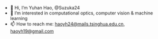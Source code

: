 - 👋 Hi, I’m Yuhan Hao, @Suzuka24
- 👀 I’m interested in computational optics, computer vision & machine learning
- 📫 How to reach me: haoyh24@mails.tsinghua.edu.cn, haoyh19@gmail.com

<!---
Suzuka24/Suzuka24 is a ✨ special ✨ repository because its `README.md` (this file) appears on your GitHub profile.
You can click the Preview link to take a look at your changes.
--->

